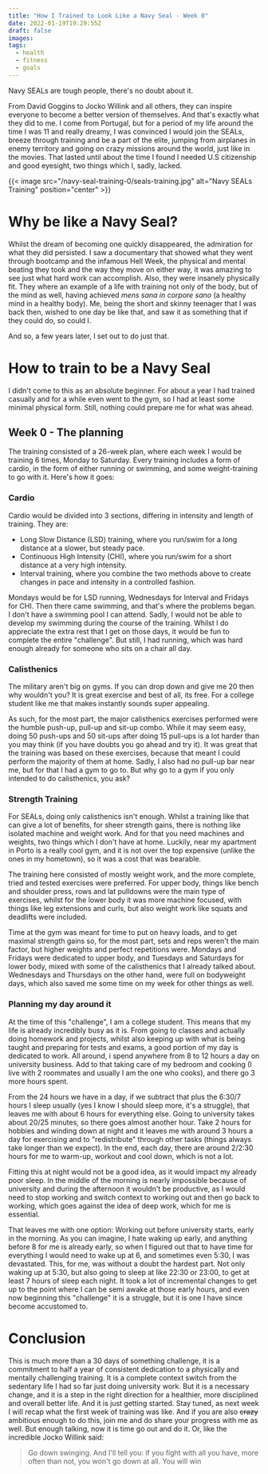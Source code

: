 ```yaml
---
title: "How I Trained to Look Like a Navy Seal - Week 0"
date: 2022-01-19T19:29:55Z
draft: false
images:
tags:
  - health
  - fitness
  - goals
---
```


Navy SEALs are tough people, there's no doubt about it.

From David Goggins to Jocko Willink and all others, they can inspire everyone to become a better version of themselves. And that's exactly what they did to me. I come from Portugal, but for a period of my life around the time I was 11 and really dreamy, I was convinced I would join the SEALs, breeze through training and be a part of the elite, jumping from airplanes in enemy territory and going on crazy missions around the world, just like in the movies. That lasted until about the time I found I needed U.S citizenship and good eyesight, two things which I, sadly, lacked.

{{< image src="/navy-seal-training-0/seals-training.jpg" alt="Navy SEALs Training" position="center"  >}}

# Why be like a Navy Seal?

Whilst the dream of becoming one quickly disappeared, the admiration for what they did persisted. I saw a documentary that showed what they went through bootcamp and the infamous Hell Week, the physical and mental beating they took and the way they move on either way, it was amazing to see just what hard work can accomplish. Also, they were insanely physically fit. They where an example of a life with training not only of the body, but of the mind as well, having achieved _mens sana in corpore sano_ (a healthy mind in a healthy body). Me, being the short and skinny teenager that I was back then, wished to one day be like that, and saw it as something that if they could do, so could I.

And so, a few years later, I set out to do just that.

# How to train to be a Navy Seal

I didn't come to this as an absolute beginner. For about a year I had trained casually and for a while even went to the gym, so I had at least some minimal physical form. Still, nothing could prepare me for what was ahead.

## Week 0 - The planning

The training consisted of a 26-week plan, where each week I would be training 6 times, Monday to Saturday. Every training includes a form of cardio, in the form of either running or swimming, and some weight-training to go with it. Here's how it goes:

### Cardio

Cardio would be divided into 3 sections, differing in intensity and length of training. They are:

- Long Slow Distance (LSD) training, where you run/swim for a long distance at a slower, but steady pace.
- Continuous High Intensity (CHI), where you run/swim for a short distance at a very high intensity.
- Interval training, where you combine the two methods above to create changes in pace and intensity in a controlled fashion.

Mondays would be for LSD running, Wednesdays for Interval and Fridays for CHI. Then there came swimming, and that's where the problems began. I don't have a swimming pool I can attend. Sadly, I would not be able to develop my swimming during the course of the training. Whilst I do appreciate the extra rest that I get on those days, it would be fun to complete the entire "challenge". But still, I had running, which was hard enough already for someone who sits on a chair all day.

### Calisthenics

The military aren't big on gyms. If you can drop down and give me 20 then why wouldn't you? It is great exercise and best of all, its free. For a college student like me that makes instantly sounds super appealing.

As such, for the most part, the major calisthenics exercises performed were the humble push-up, pull-up and sit-up combo. While it may seem easy, doing 50 push-ups and 50 sit-ups after doing 15 pull-ups is a lot harder than you may think (if you have doubts you go ahead and try it). It was great that the training was based on these exercises, because that meant I could perform the majority of them at home. Sadly, I also had no pull-up bar near me, but for that I had a gym to go to. But why go to a gym if you only intended to do calisthenics, you ask?

### Strength Training

For SEALs, doing only calisthenics isn't enough. Whilst a training like that can give a lot of benefits, for sheer strength gains, there is nothing like isolated machine and weight work. And for that you need machines and weights, two things which I don't have at home. Luckily, near my apartment in Porto is a really cool gym, and it is not over the top expensive (unlike the ones in my hometown), so it was a cost that was bearable.

The training here consisted of mostly weight work, and the more complete, tried and tested exercises were preferred. For upper body, things like bench and shoulder press, rows and lat pulldowns were the main type of exercises, whilst for the lower body it was more machine focused, with things like leg extensions and curls, but also weight work like squats and deadlifts were included.

Time at the gym was meant for time to put on heavy loads, and to get maximal strength gains so, for the most part, sets and reps weren't the main factor, but higher weights and perfect repetitions were. Mondays and Fridays were dedicated to upper body, and Tuesdays and Saturdays for lower body, mixed with some of the calisthenics that I already talked about. Wednesdays and Thursdays on the other hand, were full on bodyweight days, which also saved me some time on my week for other things as well.

### Planning my day around it

At the time of this "challenge", I am a college student. This means that my life is already incredibly busy as it is. From going to classes and actually doing homework and projects, whilst also keeping up with what is being taught and preparing for tests and exams, a good portion of my day is dedicated to work. All around, i spend anywhere from 8 to 12 hours a day on university business. Add to that taking care of my bedroom and cooking (I live with 2 roommates and usually I am the one who cooks), and there go 3 more hours spent.

From the 24 hours we have in a day, if we subtract that plus the 6:30/7 hours I sleep usually (yes I know I should sleep more, it's a struggle), that leaves me with about 6 hours for everything else. Going to university takes about 20/25 minutes, so there goes almost another hour. Take 2 hours for hobbies and winding down at night and it leaves me with around 3 hours a day for exercising and to "redistribute" through other tasks (things always take longer than we expect). In the end, each day, there are around 2/2:30 hours for me to warm-up, workout and cool down, which is not a lot.

Fitting this at night would not be a good idea, as it would impact my already poor sleep. In the middle of the morning is nearly impossible because of university and during the afternoon it wouldn't be productive, as I would need to stop working and switch context to working out and then go back to working, which goes against the idea of deep work, which for me is essential.

That leaves me with one option: Working out before university starts, early in the morning. As you can imagine, I hate waking up early, and anything before 8 for me is already early, so when I figured out that to have time for everything I would need to wake up at 6, and sometimes even 5:30, I was devastated. This, for me, was without a doubt the hardest part. Not only waking up at 5:30, but also going to sleep at like 22:30 or 23:00, to get at least 7 hours of sleep each night. It took a lot of incremental changes to get up to the point where I can be semi awake at those early hours, and even now beginning this "challenge" it is a struggle, but it is one I have since become accustomed to.

# Conclusion

This is much more than a 30 days of something challenge, it is a commitment to half a year of consistent dedication to a physically and mentally challenging training. It is a complete context switch from the sedentary life I had so far just doing university work. But it is a necessary change, and it is a step in the right direction for a healthier, more disciplined and overall better life. And it is just getting started. Stay tuned, as next week I will recap what the first week of training was like. And if you are also ~~crazy~~ ambitious enough to do this, join me and do share your progress with me as well. But enough talking, now it is time go out and do it. Or, like the incredible Jocko Willink said:

> Go down swinging. And I'll tell you: if you fight with all you have, more often than not, you won't go down at all. You will win
